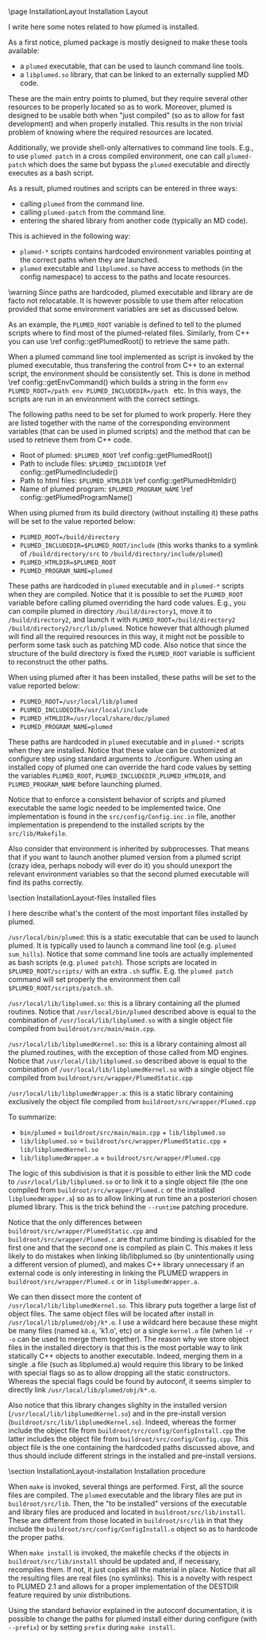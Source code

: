 \page InstallationLayout Installation Layout

I write here some notes related to how plumed is installed.

As a first notice, plumed package is mostly designed to make these tools available:
- a `plumed` executable, that can be used to launch command line tools.
- a `libplumed.so` library, that can be linked to an externally supplied MD code.

These are the main entry points to plumed, but they require several other resources to be
properly located so as to work. Moreover, plumed is designed to be usable both
when "just compiled" (so as to allow for fast development) and when properly installed.
This results in the non trivial problem of knowing where the required resources are located.

Additionally, we provide shell-only alternatives to command line tools. E.g.,
to use `plumed patch` in a cross compiled environment, one can call `plumed-patch` which
does the same but bypass the `plumed` executable and directly executes as a bash script.

As a result, plumed routines and scripts can be entered in three ways:
- calling `plumed` from the command line.
- calling `plumed-patch` from the command line.
- entering the shared library from another code (typically an MD code).

This is achieved in the following way:
- `plumed-*` scripts contains hardcoded environment variables pointing at the correct paths when they are launched.
- `plumed` executable and `libplumed.so` have access to methods (in the config namespace)
  to access to the paths and locate resources.

\warning
Since paths are hardcoded, plumed executable and library are de facto not relocatable.
It is however possible to use them after relocation provided that some environment
variables are set as discussed below.

As an example, the `PLUMED_ROOT` variable is defined to tell to the plumed scripts where to find
most of the plumed-related files. Similarly, from C++ you can use \ref config::getPlumedRoot() to retrieve
the same path.

When a plumed command line tool implemented as script is invoked by the plumed executable,
thus transfering the control from C++ to
an external script, the environment should be consistently set. This is done in method \ref config::getEnvCommand()
which builds a string in the form `env PLUMED_ROOT=/path env PLUMED_INCLUDEDIR=/path ` etc.
In this ways, the scripts are run in an environment with the correct settings.

The following paths need to be set for plumed to work properly. Here they are listed
together with the name of the corresponding environment variables (that can be used in plumed
scripts) and the method that can be used to retrieve them from C++ code.
- Root of plumed: `$PLUMED_ROOT` \ref config::getPlumedRoot()
- Path to include files: `$PLUMED_INCLUDEDIR` \ref config::getPlumedIncludedir()
- Path to html files: `$PLUMED_HTMLDIR` \ref config::getPlumedHtmldir()
- Name of plumed program: `$PLUMED_PROGRAM_NAME` \ref config::getPlumedProgramName()

When using plumed from its build directory (without installing it) these paths will be set to the
value reported below:
- `PLUMED_ROOT=/build/directory`
- `PLUMED_INCLUDEDIR=$PLUMED_ROOT/include` (this works thanks to a symlink of `/build/directory/src` to `/build/directory/include/plumed`)
- `PLUMED_HTMLDIR=$PLUMED_ROOT`
- `PLUMED_PROGRAM_NAME=plumed`

These paths are hardcoded in `plumed` executable and in `plumed-*` scripts when they are compiled.
Notice that it is possible to set the `PLUMED_ROOT` variable before calling plumed overriding the hard code values.
E.g., you can compile plumed in directory `/build/directory1`, move it to `/build/directory2`, and launch it
with `PLUMED_ROOT=/build/directory2 /build/directory2/src/lib/plumed`. Notice however that although plumed will find all the
required resources in this way, it might not be possible to perform some task such as patching MD code. Also notice that
since the structure of the build directory is fixed the `PLUMED_ROOT` variable is sufficient to reconstruct the other paths.

When using plumed after it has been installed, these paths will be set to the value reported below:
- `PLUMED_ROOT=/usr/local/lib/plumed`
- `PLUMED_INCLUDEDIR=/usr/local/include`
- `PLUMED_HTMLDIR=/usr/local/share/doc/plumed`
- `PLUMED_PROGRAM_NAME=plumed`

These paths are hardcoded in `plumed` executable and in `plumed-*` scripts when they are installed.
Notice that these value can be customized at configure step using standard arguments to ./configure.
When using an installed copy of plumed one can override the hard code values by setting the variables
`PLUMED_ROOT`, `PLUMED_INCLUDEDIR` ,`PLUMED_HTMLDIR`, and `PLUMED_PROGRAM_NAME` before launching plumed.

Notice that to enforce a consistent behavior of scripts and plumed executable the same logic needed to
be implemented twice. One implementation is found in the `src/config/Config.inc.in` file, another implementation
is prependend to the installed scripts by the `src/lib/Makefile`.

Also consider that environment is inherited by subprocesses. That means that if you want to
launch another plumed version from a plumed script (crazy idea, perhaps nobody will ever do it)
you should unexport the relevant environment variables so that the second plumed executable
will find its paths correctly.

\section InstallationLayout-files Installed files

I here describe what's the content of the most important files installed by plumed.

`/usr/local/bin/plumed`: this is a static executable that can be used to launch plumed.
It is typically used to launch a command line tool (e.g. `plumed sum_hills`).
Notice that some command line tools are actually implemented as bash scripts (e.g. `plumed patch`).
Those scripts are located in `$PLUMED_ROOT/scripts/` with an extra `.sh`  suffix. E.g.
the `plumed patch` command will set properly the environment then call `$PLUMED_ROOT/scripts/patch.sh`.

`/usr/local/lib/libplumed.so`: this is a library containing all the plumed routines.
Notice that `/usr/local/bin/plumed` described above is equal to the combination of
`/usr/local/lib/libplumed.so` with a single object file compiled from `buildroot/src/main/main.cpp`.

`/usr/local/lib/libplumedKernel.so`: this is a library containing almost all the plumed routines,
with the exception of those called from MD engines.
Notice that `/usr/local/lib/libplumed.so` described above is equal to the combination of
`/usr/local/lib/libplumedKernel.so` with a single object file compiled from `buildroot/src/wrapper/PlumedStatic.cpp`

`/usr/local/lib/libplumedWrapper.a`: this is a static library containing exclusively the
object file compiled from `buildroot/src/wrapper/Plumed.cpp`

To summarize:
- `bin/plumed` = `buildroot/src/main/main.cpp` + `lib/libplumed.so`
- `lib/libplumed.so` = `buildroot/src/wrapper/PlumedStatic.cpp` + `lib/libplumedKernel.so`
- `lib/libplumedWrapper.a` = `buildroot/src/wrapper/Plumed.cpp`

The logic of this subdivision is that it is possible to either link the MD code to `/usr/local/lib/libplumed.so`
or to link it to a single object file (the one compiled from `buildroot/src/wrapper/Plumed.c` or the installed `libplumedWrapper.a`)
so as to allow linking at run time an a posteriori chosen plumed library. This is the trick behind the `--runtime` patching procedure.

Notice that the only differences between `buildroot/src/wrapper/PlumedStatic.cpp` and `buildroot/src/wrapper/Plumed.c` are that
runtime binding is disabled for the first one and that the second one is compiled as plain C.
This makes it less likely to do mistakes when linking lib/libplumed.so (by unintentionally using a different version
of plumed), and makes C++ library unnecessary if an external code is only interesting in linking the PLUMED
wrappers in `buildroot/src/wrapper/Plumed.c` or in `libplumedWrapper.a`.

We can then dissect more the content of `/usr/local/lib/libplumedKernel.so`.
This library puts together a large list of object files. The same object files will be located after install
in `/usr/local/lib/plumed/obj/k*.o`. I use a wildcard here because these might be many files (named `k0.o`, 'k1.o', etc) or
a single `kernel.o` file (when `ld -r -o` can be used to merge them together). The reason why we 
store object files in the installed directory is that this is the most portable way to link statically C++
objects to another executable. Indeed, merging them in a single .a file (such as libplumed.a) 
would require this library to be linked with special flags so as to allow dropping all the static constructors.
Whereas the special flags could be found by autoconf, it seems simpler to directly link `/usr/local/lib/plumed/obj/k*.o`.

Also notice that this library changes slighlty in the installed version (`/usr/local/lib/libplumedKernel.so`)
and in the pre-install version (`buildroot/src/lib/libplumedKernel.so`). Indeed, whereas the former
include the object file from `buildroot/src/config/ConfigInstall.cpp` the latter includes the object file from
`buildroot/src/config/Config.cpp`. This object file is the one containing the hardcoded paths discussed above,
and thus should include different strings in the installed and pre-install versions.

\section InstallationLayout-installation Installation procedure

When `make` is invoked, several things are performed. First, all the source files are compiled.
The `plumed` executable and the library files are put in `buildroot/src/lib`.
Then, the "to be installed" versions
of the executable and library files are produced and located in `buildroot/src/lib/install`. These are different from
those located in `buildroot/src/lib` in that they include the `buildroot/src/config/ConfigInstall.o` object so as
to hardcode the proper paths.

When `make install` is invoked, the makefile checks if the objects in `buildroot/src/lib/install` should be updated
and, if necessary, recompiles them. If not, it just copies all the material in place. Notice that all the resulting
files are real files (no symlinks). This is a novelty with respect to PLUMED 2.1 and allows for a proper implementation
of the DESTDIR feature required by unix distributions.

Using the standard behavior explained in the autoconf documentation, it is possible to change the paths
for plumed install either during configure (with `--prefix`) or by setting `prefix` during `make install`.


